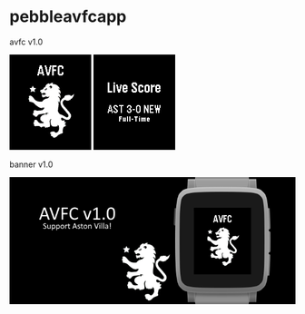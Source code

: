 # pebbleavfcapp
avfc v1.0

![basalt.png](/assets/basalt.png)
![basalt2.png](/assets/basalt2.png)

banner v1.0

![banner.png](/assets/banner.png)
